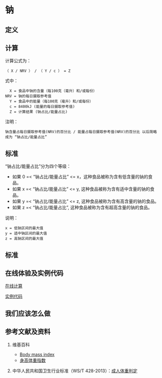 # 钠

## 定义

## 计算

计算公式为： 

	（ X / NRV ） / （ Y / c ） = Z

式中： 

	  X = 食品中钠的含量（每100克（毫升）和/或每份）	  
    NRV = 钠的每日摄取参考值
	  Y = 食品中的能量（每100克（毫升）和/或每份）
	  c = 8400kJ (能量的每日摄取参考值)
	  Z = 计算结果 (钠占比/能量占比)

注明：

	钠含量占每日摄取参考值(NRV)的百分比 / 能量占每日摄取参考值(NRV)的百分比 以后简略成为 “钠占比/能量占比”	

## 标准

“钠占比/能量占比”分为四个等级：

- 如果 0 =< “钠占比/能量占比” <= x，这种食品被称为含有低含量的钠的食品。
- 如果 x =< “钠占比/能量占比” <= y, 这种食品被称为含有适中含量的钠的食品。
- 如果 y =< “钠占比/能量占比” <= z, 这种食品被称为含有高含量的钠的食品。
- 如果 z =< “钠占比/能量占比”, 这种食品被称为含有超高含量的钠的食品。

说明：

	x = 低钠区间的最大值
	y = 适中钠区间的最大值
	z = 高钠区间的最大值


## 标准

## 在线体验及实例代码

[在线计算](https://jsfiddle.net/quanbinn/zhyvyzhd/)

[实例代码]()

## 我们应该怎么做

## 参考文献及资料

1. 维基百科
	- [Body mass index](https://en.wikipedia.org/wiki/Body_mass_index)
	- [身高体重指数](https://zh.wikipedia.org/wiki/%E8%BA%AB%E9%AB%98%E9%AB%94%E9%87%8D%E6%8C%87%E6%95%B8)

2. 中华人民共和国卫生行业标准（WS/T 428-2013）：[成人体重判定](http://www.moh.gov.cn/ewebeditor/uploadfile/2013/08/20130808135715967.pdf)

